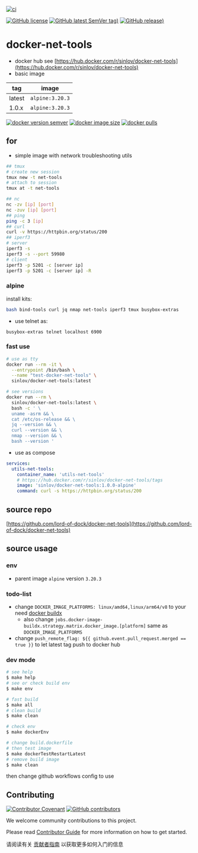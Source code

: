 [![ci](https://github.com/lord-of-dock/docker-net-tools/actions/workflows/ci.yml/badge.svg)](https://github.com/lord-of-dock/docker-net-tools/actions/workflows/ci.yml)

[![GitHub license](https://img.shields.io/github/license/lord-of-dock/docker-net-tools)](https://github.com/lord-of-dock/docker-net-tools)
[![GitHub latest SemVer tag)](https://img.shields.io/github/v/tag/lord-of-dock/docker-net-tools)](https://github.com/lord-of-dock/docker-net-tools/tags)
[![GitHub release)](https://img.shields.io/github/v/release/lord-of-dock/docker-net-tools)](https://github.com/lord-of-dock/docker-net-tools/releases)

# docker-net-tools

- docker hub see [https://hub.docker.com/r/sinlov/docker-net-tools](https://hub.docker.com/r/sinlov/docker-net-tools)
- basic image

| tag | image |
|---|---|
| latest | `alpine:3.20.3` |
| 1.0.x | `alpine:3.20.3` |

[![docker version semver](https://img.shields.io/docker/v/sinlov/docker-net-tools?sort=semver)](https://hub.docker.com/r/sinlov/docker-net-tools)
[![docker image size](https://img.shields.io/docker/image-size/sinlov/docker-net-tools)](https://hub.docker.com/r/sinlov/docker-net-tools)
[![docker pulls](https://img.shields.io/docker/pulls/sinlov/docker-net-tools)](https://hub.docker.com/r/sinlov/docker-net-tools/tags?page=1&ordering=last_updated)

## for

- simple image with network troubleshooting utils

```bash
## tmux
# create new session
tmux new -t net-tools
# attach to session
tmux at -t net-tools

## nc
nc -zv [ip] [port]
nc -zuv [ip] [port]
## ping
ping -c 3 [ip]
## curl
curl -v https://httpbin.org/status/200
## iperf3
# server
iperf3 -s
iperf3 -s --port 59980
# client
iperf3 -p 5201 -c [server ip]
iperf3 -p 5201 -c [server ip] -R
```

### alpine

install kits:

```bash
bash bind-tools curl jq nmap net-tools iperf3 tmux busybox-extras
```

- use telnet as:

```
busybox-extras telnet localhost 6900
```

### fast use

```bash
# use as tty
docker run --rm -it \
  --entrypoint /bin/bash \
  --name "test-docker-net-tools" \
  sinlov/docker-net-tools:latest

# see versions
docker run --rm \
  sinlov/docker-net-tools:latest \
  bash -c ' \
  uname -asrm && \
  cat /etc/os-release && \
  jq --version && \
  curl --version && \
  nmap --version && \
  bash --version '
```

- use as compose

```yaml
services:
  utils-net-tools:
    container_name: 'utils-net-tools'
    # https://hub.docker.com/r/sinlov/docker-net-tools/tags
    image: 'sinlov/docker-net-tools:1.0.0-alpine'
    command: curl -s https://httpbin.org/status/200
```

## source repo

[https://github.com/lord-of-dock/docker-net-tools](https://github.com/lord-of-dock/docker-net-tools)

## source usage

### env

- parent image `alpine` version `3.20.3`

### todo-list

- change `DOCKER_IMAGE_PLATFORMS: linux/amd64,linux/arm64/v8` to your need [docker buildx](https://docs.docker.com/buildx/working-with-buildx/)
  - also change `jobs.docker-image-buildx.strategy.matrix.docker_image.[platform]` same as `DOCKER_IMAGE_PLATFORMS`
- change `push_remote_flag: ${{ github.event.pull_request.merged == true }}` to let latest tag push to docker hub


### dev mode

```bash
# see help
$ make help
# see or check build env
$ make env

# fast build
$ make all
# clean build
$ make clean

# check env
$ make dockerEnv

# change build.dockerfile
# then test image
$ make dockerTestRestartLatest
# remove build image
$ make clean
```

then change github workflows config to use

## Contributing

[![Contributor Covenant](https://img.shields.io/badge/contributor%20covenant-v1.4-ff69b4.svg)](.github/CONTRIBUTING_DOC/CODE_OF_CONDUCT.md)
[![GitHub contributors](https://img.shields.io/github/contributors/lord-of-dock/docker-net-tools)](https://github.com/lord-of-dock/docker-net-tools/graphs/contributors)

We welcome community contributions to this project.

Please read [Contributor Guide](.github/CONTRIBUTING_DOC/CONTRIBUTING.md) for more information on how to get started.

请阅读有关 [贡献者指南](.github/CONTRIBUTING_DOC/zh-CN/CONTRIBUTING.md) 以获取更多如何入门的信息